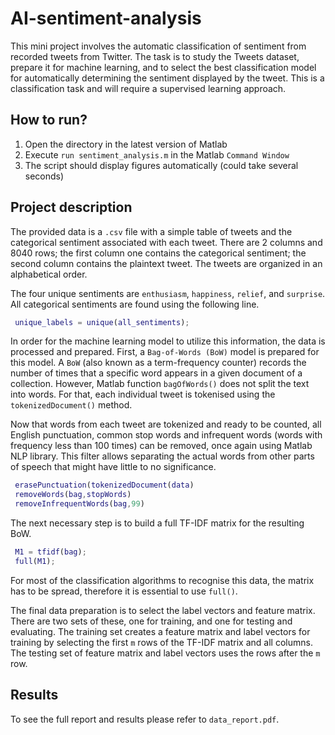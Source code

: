 # AI-sentiment-analysis 
This mini project involves the automatic classification of sentiment from recorded tweets from Twitter. The task is to study the Tweets dataset, prepare it for machine learning, and to select the best classification model for automatically determining the sentiment displayed by the tweet. This is a classification task and will require a supervised learning approach.

## How to run?
1. Open the directory in the latest version of Matlab
2. Execute `run sentiment_analysis.m` in the Matlab `Command Window`
3. The script should display figures automatically (could take several seconds)

## Project description
The provided data is a `.csv` file with a simple table of tweets and the categorical sentiment associated with each tweet. There are 2 columns and 8040 rows; the first column one contains the categorical sentiment; the second column contains the plaintext tweet. The tweets are organized in an alphabetical order.

The four unique sentiments are `enthusiasm`, `happiness`, `relief`, and `surprise`. All categorical sentiments are found using the following line. 

```matlab
 unique_labels = unique(all_sentiments);
```

In order for the machine learning model to utilize this information, the data is processed and prepared. First, a `Bag-of-Words (BoW)` model is prepared for this model. A `BoW` (also known as a term-frequency counter) records the number of times that a specific word appears in a given document of a collection. However, Matlab function `bagOfWords()` does not split the text into words. For that, each individual tweet is tokenised using the `tokenizedDocument()` method.

Now that words from each tweet are tokenized and ready to be counted, all English punctuation, common stop words and infrequent words (words with frequency less than 100 times) can be removed, once again using Matlab NLP library. This filter allows separating the actual words from other parts of speech that might have little to no significance. 


```matlab 
 erasePunctuation(tokenizedDocument(data)
 removeWords(bag,stopWords)
 removeInfrequentWords(bag,99)
```

The next necessary step is to build a full TF-IDF matrix for the resulting BoW. 

```matlab 
 M1 = tfidf(bag); 
 full(M1);
```
For most of the classification algorithms to recognise this data, the matrix has to be spread, therefore it is essential to use `full()`. 

The final data preparation is to select the label vectors and feature matrix. There are two sets of these, one for training, and one for testing and evaluating. The training set creates a feature matrix and label vectors for training by selecting the first `m` rows of the TF-IDF matrix and all columns. The testing set of feature matrix and label vectors uses the rows after the `m` row.

## Results

To see the full report and results please refer to `data_report.pdf`.
